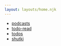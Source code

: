 ```yaml
---
layout: layouts/home.njk
---
```


- [podcasts](../podcasts)
- [todo-read](../todo-read)
- [todos](../todos)
- [shutki](../shutki)
